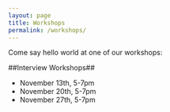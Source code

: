 ```yaml
---
layout: page
title: Workshops
permalink: /workshops/
---
```


Come say hello world at one of our workshops:

##Interview Workshops##

* November 13th, 5-7pm
* November 20th, 5-7pm
* November 27th, 5-7pm
